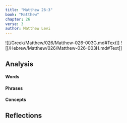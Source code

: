 ```yaml
---
title: "Matthew 26:3"
book: "Matthew"
chapter: 26
verse: 3
author: Matthew Levi
---
```

![[/Greek/Matthew/026/Matthew-026-003G.md#Text]]
![[/Hebrew/Matthew/026/Matthew-026-003H.md#Text]]

## Analysis

#### Words

#### Phrases

#### Concepts

## Reflections
